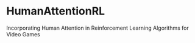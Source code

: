# HumanAttentionRL
Incorporating Human Attention in Reinforcement Learning Algorithms for Video Games
